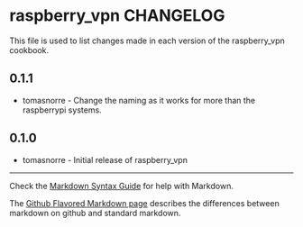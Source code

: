 raspberry_vpn CHANGELOG
=======================

This file is used to list changes made in each version of the raspberry_vpn cookbook.



0.1.1
-----
- tomasnorre - Change the naming as it works for more than the raspberrypi systems.


0.1.0
-----
- tomasnorre - Initial release of raspberry_vpn

- - -
Check the [Markdown Syntax Guide](http://daringfireball.net/projects/markdown/syntax) for help with Markdown.

The [Github Flavored Markdown page](http://github.github.com/github-flavored-markdown/) describes the differences between markdown on github and standard markdown.
